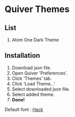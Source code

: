 # Quiver Themes

## List

1. Atom One Dark Theme

## Installation

1. Download json file.
1. Open Quiver 'Preferences'.
1. Click 'Themes' tab.
1. Click 'Load Theme...'
1. Select downloaded json file.
1. Select added theme.
1. **Done!**

Default font : [Hack](http://sourcefoundry.org/hack/)
